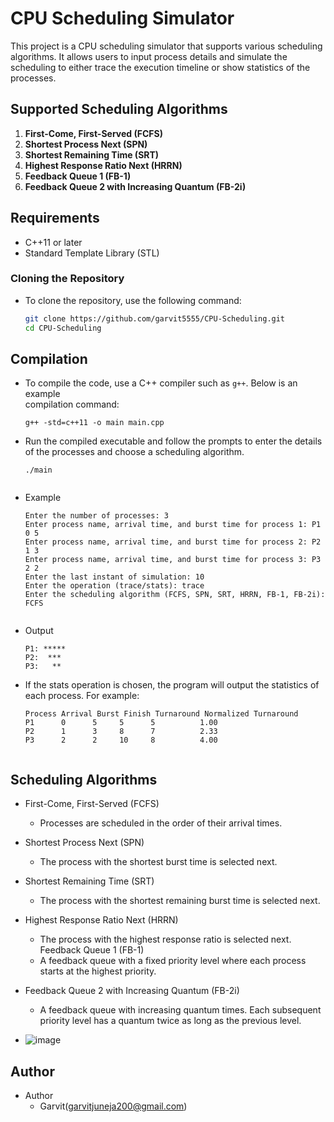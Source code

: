# CPU Scheduling Simulator

This project is a CPU scheduling simulator that supports various scheduling algorithms. It allows users to input process details and simulate the scheduling to either trace the execution timeline or show statistics of the processes.

## Supported Scheduling Algorithms
1. **First-Come, First-Served (FCFS)**
2. **Shortest Process Next (SPN)**
3. **Shortest Remaining Time (SRT)**
4. **Highest Response Ratio Next (HRRN)**
5. **Feedback Queue 1 (FB-1)**
6. **Feedback Queue 2 with Increasing Quantum (FB-2i)**

## Requirements
- C++11 or later
- Standard Template Library (STL)
### Cloning the Repository

- To clone the repository, use the following command:

  ```bash
  git clone https://github.com/garvit5555/CPU-Scheduling.git
  cd CPU-Scheduling
## Compilation

- To compile the code, use a C++ compiler such as `g++`. Below is an example     
  compilation command:
  ```
  g++ -std=c++11 -o main main.cpp

- Run the compiled executable and follow the prompts to enter the details of the   processes and choose a scheduling algorithm.
  ```
  ./main


- Example
  ```
  Enter the number of processes: 3
  Enter process name, arrival time, and burst time for process 1: P1 0 5
  Enter process name, arrival time, and burst time for process 2: P2 1 3
  Enter process name, arrival time, and burst time for process 3: P3 2 2
  Enter the last instant of simulation: 10
  Enter the operation (trace/stats): trace
  Enter the scheduling algorithm (FCFS, SPN, SRT, HRRN, FB-1, FB-2i): FCFS


- Output
  ```
  P1: *****     
  P2:  ***    
  P3:   **

- If the stats operation is chosen, the program will output the statistics of each     process. For example:
  ```
  Process Arrival Burst Finish Turnaround Normalized Turnaround
  P1      0      5     5      5          1.00
  P2      1      3     8      7          2.33
  P3      2      2     10     8          4.00

  
## Scheduling Algorithms
  - First-Come, First-Served (FCFS)
    - Processes are scheduled in the order of their arrival times.

  - Shortest Process Next (SPN)
    - The process with the shortest burst time is selected next.

  - Shortest Remaining Time (SRT)
    - The process with the shortest remaining burst time is selected next.

  - Highest Response Ratio Next (HRRN)
    - The process with the highest response ratio is selected next.
      Feedback Queue 1 (FB-1)
    - A feedback queue with a fixed priority level where each process starts at the   highest priority.

  - Feedback Queue 2 with Increasing Quantum (FB-2i)
    - A feedback queue with increasing quantum times. Each subsequent priority level 
      has a quantum twice as long as the previous level.
    
  - ![image](https://github.com/garvit5555/CPU-Scheduling/assets/153619593/df2b0d22-0596-4f11-9f36-5d28b559741f)


## Author
  - Author
    - Garvit(garvitjuneja200@gmail.com)
      
